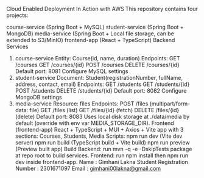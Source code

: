 Cloud Enabled Deployment In Action with AWS
This repository contains four projects:

course-service (Spring Boot + MySQL)
student-service (Spring Boot + MongoDB)
media-service (Spring Boot + Local file storage, can be extended to S3/MinIO)
frontend-app (React + TypeScript)
Backend Services
1. course-service
Entity: Course(id, name, duration)
Endpoints:
GET /courses
GET /courses/{id}
POST /courses
DELETE /courses/{id}
Default port: 8081
Configure MySQL settings
2. student-service
Document: Student(registrationNumber, fullName, address, contact, email)
Endpoints:
GET /students
GET /students/{id}
POST /students
DELETE /students/{id}
Default port: 8082
Configure MongoDB settings
3. media-service
Resource: files
Endpoints:
POST /files (multipart/form-data: file)
GET /files (list)
GET /files/{id} (fetch)
DELETE /files/{id} (delete)
Default port: 8083
Uses local disk storage at ./data/media by default (override with env var MEDIA_STORAGE_DIR).
Frontend (frontend-app)
React + TypeScript + MUI + Axios + Vite app with 3 sections: Courses, Students, Media
Scripts:
npm run dev (Vite dev server)
npm run build (TypeScript build + Vite build)
npm run preview (Preview built app)
Build
Backend: run mvn -q -e -DskipTests package at repo root to build services.
Frontend: run npm install then npm run dev inside frontend-app.
Name : Gimhani Lakna
Student Registration Number : 2301671097
Email : gimhani00lakna@gmail.com
